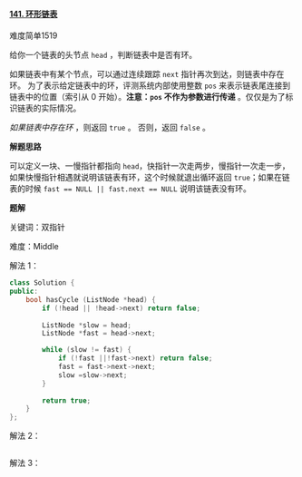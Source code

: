#### [141. 环形链表](https://leetcode.cn/problems/linked-list-cycle/)

难度简单1519

给你一个链表的头节点 `head` ，判断链表中是否有环。

如果链表中有某个节点，可以通过连续跟踪 `next` 指针再次到达，则链表中存在环。 为了表示给定链表中的环，评测系统内部使用整数 `pos` 来表示链表尾连接到链表中的位置（索引从 0 开始）。**注意：`pos` 不作为参数进行传递** 。仅仅是为了标识链表的实际情况。

*如果链表中存在环* ，则返回 `true` 。 否则，返回 `false` 。

**解题思路**

可以定义一块、一慢指针都指向 `head`，快指针一次走两步，慢指针一次走一步，如果快慢指针相遇就说明该链表有环，这个时候就退出循环返回 `true`；如果在链表的时候 `fast == NULL || fast.next == NULL` 说明该链表没有环。

**题解**

关键词：双指针

难度：Middle

解法 1：

```c++
class Solution {
public:
    bool hasCycle (ListNode *head) {
        if (!head || !head->next) return false;
        
        ListNode *slow = head;
        ListNode *fast = head->next;

        while (slow != fast) {
            if (!fast ||!fast->next) return false;
            fast = fast->next->next;
            slow =slow->next;
        }
        
        return true;
    }
};
```

解法 2：

```c++

```

解法 3：

```c++

```

